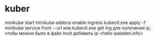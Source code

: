 # kuber
minikube start
minikube addons enable ingress
kubectl.exe apply -f
minikube service front --url   или   kubectl.exe get ing для получения ip, чтобы можно было в файл host добавить ip <ingress address> <hello-paladen.info>
